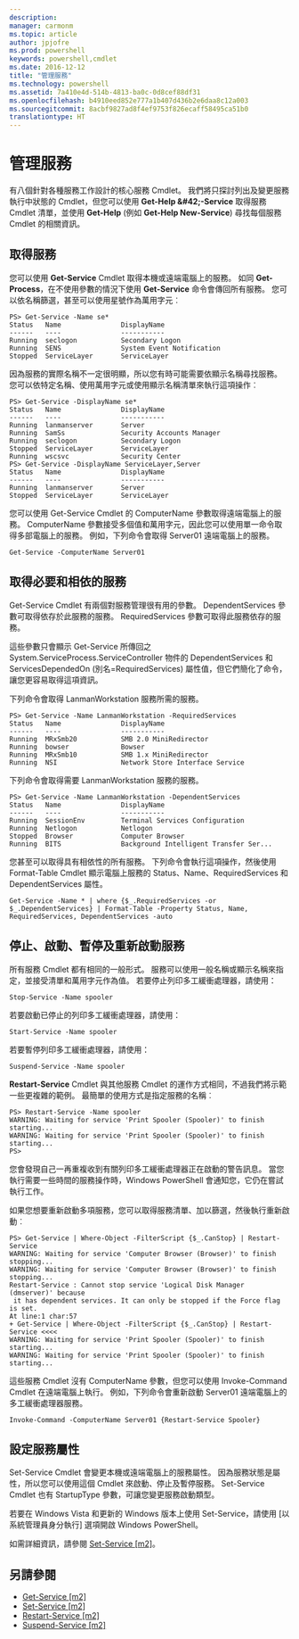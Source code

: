 ```yaml
---
description: 
manager: carmonm
ms.topic: article
author: jpjofre
ms.prod: powershell
keywords: powershell,cmdlet
ms.date: 2016-12-12
title: "管理服務"
ms.technology: powershell
ms.assetid: 7a410e4d-514b-4813-ba0c-0d8cef88df31
ms.openlocfilehash: b4910eed852e777a1b407d436b2e6daa8c12a003
ms.sourcegitcommit: 8acbf9827ad8f4ef9753f826ecaff58495ca51b0
translationtype: HT
---
```

# <a name="managing-services"></a>管理服務
有八個針對各種服務工作設計的核心服務 Cmdlet。 我們將只探討列出及變更服務執行中狀態的 Cmdlet，但您可以使用 **Get-Help \&#42;-Service** 取得服務 Cmdlet 清單，並使用 **Get-Help<Cmdlet-Name>** (例如 **Get-Help New-Service**) 尋找每個服務 Cmdlet 的相關資訊。

## <a name="getting-services"></a>取得服務
您可以使用 **Get-Service** Cmdlet 取得本機或遠端電腦上的服務。 如同 **Get-Process**，在不使用參數的情況下使用 **Get-Service** 命令會傳回所有服務。 您可以依名稱篩選，甚至可以使用星號作為萬用字元︰

```
PS> Get-Service -Name se*
Status   Name               DisplayName
------   ----               -----------
Running  seclogon           Secondary Logon
Running  SENS               System Event Notification
Stopped  ServiceLayer       ServiceLayer
```

因為服務的實際名稱不一定很明顯，所以您有時可能需要依顯示名稱尋找服務。 您可以依特定名稱、使用萬用字元或使用顯示名稱清單來執行這項操作︰

```
PS> Get-Service -DisplayName se*
Status   Name               DisplayName
------   ----               -----------
Running  lanmanserver       Server
Running  SamSs              Security Accounts Manager
Running  seclogon           Secondary Logon
Stopped  ServiceLayer       ServiceLayer
Running  wscsvc             Security Center
PS> Get-Service -DisplayName ServiceLayer,Server
Status   Name               DisplayName
------   ----               -----------
Running  lanmanserver       Server
Stopped  ServiceLayer       ServiceLayer
```

您可以使用 Get-Service Cmdlet 的 ComputerName 參數取得遠端電腦上的服務。 ComputerName 參數接受多個值和萬用字元，因此您可以使用單一命令取得多部電腦上的服務。 例如，下列命令會取得 Server01 遠端電腦上的服務。

```
Get-Service -ComputerName Server01
```

## <a name="getting-required-and-dependent-services"></a>取得必要和相依的服務
Get-Service Cmdlet 有兩個對服務管理很有用的參數。 DependentServices 參數可取得依存於此服務的服務。 RequiredServices 參數可取得此服務依存的服務。

這些參數只會顯示 Get-Service 所傳回之 System.ServiceProcess.ServiceController 物件的 DependentServices 和 ServicesDependedOn (別名=RequiredServices) 屬性值，但它們簡化了命令，讓您更容易取得這項資訊。

下列命令會取得 LanmanWorkstation 服務所需的服務。

```
PS> Get-Service -Name LanmanWorkstation -RequiredServices
Status   Name               DisplayName
------   ----               -----------
Running  MRxSmb20           SMB 2.0 MiniRedirector
Running  bowser             Bowser
Running  MRxSmb10           SMB 1.x MiniRedirector
Running  NSI                Network Store Interface Service
```

下列命令會取得需要 LanmanWorkstation 服務的服務。

```
PS> Get-Service -Name LanmanWorkstation -DependentServices
Status   Name               DisplayName
------   ----               -----------
Running  SessionEnv         Terminal Services Configuration
Running  Netlogon           Netlogon
Stopped  Browser            Computer Browser
Running  BITS               Background Intelligent Transfer Ser...
```

您甚至可以取得具有相依性的所有服務。 下列命令會執行這項操作，然後使用 Format-Table Cmdlet 顯示電腦上服務的 Status、Name、RequiredServices 和 DependentServices 屬性。

```
Get-Service -Name * | where {$_.RequiredServices -or $_.DependentServices} | Format-Table -Property Status, Name, RequiredServices, DependentServices -auto
```

## <a name="stopping-starting-suspending-and-restarting-services"></a>停止、啟動、暫停及重新啟動服務
所有服務 Cmdlet 都有相同的一般形式。 服務可以使用一般名稱或顯示名稱來指定，並接受清單和萬用字元作為值。 若要停止列印多工緩衝處理器，請使用：

```
Stop-Service -Name spooler
```

若要啟動已停止的列印多工緩衝處理器，請使用：

```
Start-Service -Name spooler
```

若要暫停列印多工緩衝處理器，請使用：

```
Suspend-Service -Name spooler
```

**Restart-Service** Cmdlet 與其他服務 Cmdlet 的運作方式相同，不過我們將示範一些更複雜的範例。 最簡單的使用方式是指定服務的名稱︰

```
PS> Restart-Service -Name spooler
WARNING: Waiting for service 'Print Spooler (Spooler)' to finish starting...
WARNING: Waiting for service 'Print Spooler (Spooler)' to finish starting...
PS>
```

您會發現自己一再重複收到有關列印多工緩衝處理器正在啟動的警告訊息。 當您執行需要一些時間的服務操作時，Windows PowerShell 會通知您，它仍在嘗試執行工作。

如果您想要重新啟動多項服務，您可以取得服務清單、加以篩選，然後執行重新啟動︰

```
PS> Get-Service | Where-Object -FilterScript {$_.CanStop} | Restart-Service
WARNING: Waiting for service 'Computer Browser (Browser)' to finish stopping...
WARNING: Waiting for service 'Computer Browser (Browser)' to finish stopping...
Restart-Service : Cannot stop service 'Logical Disk Manager (dmserver)' because
 it has dependent services. It can only be stopped if the Force flag is set.
At line:1 char:57
+ Get-Service | Where-Object -FilterScript {$_.CanStop} | Restart-Service <<<<
WARNING: Waiting for service 'Print Spooler (Spooler)' to finish starting...
WARNING: Waiting for service 'Print Spooler (Spooler)' to finish starting...
```

這些服務 Cmdlet 沒有 ComputerName 參數，但您可以使用 Invoke-Command Cmdlet 在遠端電腦上執行。 例如，下列命令會重新啟動 Server01 遠端電腦上的多工緩衝處理器服務。

```
Invoke-Command -ComputerName Server01 {Restart-Service Spooler}
```

## <a name="setting-service-properties"></a>設定服務屬性
Set-Service Cmdlet 會變更本機或遠端電腦上的服務屬性。 因為服務狀態是屬性，所以您可以使用這個 Cmdlet 來啟動、停止及暫停服務。 Set-Service Cmdlet 也有 StartupType 參數，可讓您變更服務啟動類型。

若要在 Windows Vista 和更新的 Windows 版本上使用 Set-Service，請使用 [以系統管理員身分執行] 選項開啟 Windows PowerShell。

如需詳細資訊，請參閱 [Set-Service [m2]](https://technet.microsoft.com/en-us/library/b71e29ed-372b-4e32-a4b7-5eb6216e56c3)。

## <a name="see-also"></a>另請參閱
- [Get-Service [m2]](https://technet.microsoft.com/en-us/library/0a09cb22-0a1c-4a79-9851-4e53075f9cf6)
- [Set-Service [m2]](https://technet.microsoft.com/en-us/library/b71e29ed-372b-4e32-a4b7-5eb6216e56c3)
- [Restart-Service [m2]](https://technet.microsoft.com/en-us/library/45acf50d-2277-4523-baf7-ce7ced977d0f)
- [Suspend-Service [m2]](https://technet.microsoft.com/en-us/library/c8492b87-0e21-4faf-8054-3c83c2ec2826)

